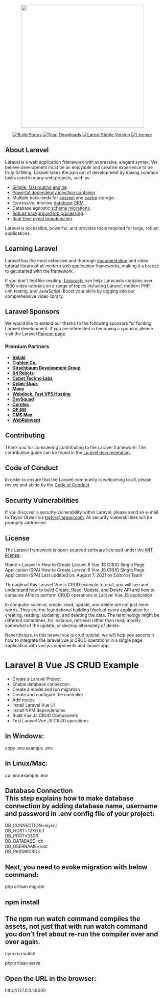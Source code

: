 <p align="center"><a href="https://laravel.com" target="_blank"><img src="https://raw.githubusercontent.com/laravel/art/master/logo-lockup/5%20SVG/2%20CMYK/1%20Full%20Color/laravel-logolockup-cmyk-red.svg" width="400"></a></p>

<p align="center">
<a href="https://travis-ci.org/laravel/framework"><img src="https://travis-ci.org/laravel/framework.svg" alt="Build Status"></a>
<a href="https://packagist.org/packages/laravel/framework"><img src="https://img.shields.io/packagist/dt/laravel/framework" alt="Total Downloads"></a>
<a href="https://packagist.org/packages/laravel/framework"><img src="https://img.shields.io/packagist/v/laravel/framework" alt="Latest Stable Version"></a>
<a href="https://packagist.org/packages/laravel/framework"><img src="https://img.shields.io/packagist/l/laravel/framework" alt="License"></a>
</p>

## About Laravel

Laravel is a web application framework with expressive, elegant syntax. We believe development must be an enjoyable and creative experience to be truly fulfilling. Laravel takes the pain out of development by easing common tasks used in many web projects, such as:

- [Simple, fast routing engine](https://laravel.com/docs/routing).
- [Powerful dependency injection container](https://laravel.com/docs/container).
- Multiple back-ends for [session](https://laravel.com/docs/session) and [cache](https://laravel.com/docs/cache) storage.
- Expressive, intuitive [database ORM](https://laravel.com/docs/eloquent).
- Database agnostic [schema migrations](https://laravel.com/docs/migrations).
- [Robust background job processing](https://laravel.com/docs/queues).
- [Real-time event broadcasting](https://laravel.com/docs/broadcasting).

Laravel is accessible, powerful, and provides tools required for large, robust applications.

## Learning Laravel

Laravel has the most extensive and thorough [documentation](https://laravel.com/docs) and video tutorial library of all modern web application frameworks, making it a breeze to get started with the framework.

If you don't feel like reading, [Laracasts](https://laracasts.com) can help. Laracasts contains over 1500 video tutorials on a range of topics including Laravel, modern PHP, unit testing, and JavaScript. Boost your skills by digging into our comprehensive video library.

## Laravel Sponsors

We would like to extend our thanks to the following sponsors for funding Laravel development. If you are interested in becoming a sponsor, please visit the Laravel [Patreon page](https://patreon.com/taylorotwell).

### Premium Partners

- **[Vehikl](https://vehikl.com/)**
- **[Tighten Co.](https://tighten.co)**
- **[Kirschbaum Development Group](https://kirschbaumdevelopment.com)**
- **[64 Robots](https://64robots.com)**
- **[Cubet Techno Labs](https://cubettech.com)**
- **[Cyber-Duck](https://cyber-duck.co.uk)**
- **[Many](https://www.many.co.uk)**
- **[Webdock, Fast VPS Hosting](https://www.webdock.io/en)**
- **[DevSquad](https://devsquad.com)**
- **[Curotec](https://www.curotec.com/services/technologies/laravel/)**
- **[OP.GG](https://op.gg)**
- **[CMS Max](https://www.cmsmax.com/)**
- **[WebReinvent](https://webreinvent.com/?utm_source=laravel&utm_medium=github&utm_campaign=patreon-sponsors)**

## Contributing

Thank you for considering contributing to the Laravel framework! The contribution guide can be found in the [Laravel documentation](https://laravel.com/docs/contributions).

## Code of Conduct

In order to ensure that the Laravel community is welcoming to all, please review and abide by the [Code of Conduct](https://laravel.com/docs/contributions#code-of-conduct).

## Security Vulnerabilities

If you discover a security vulnerability within Laravel, please send an e-mail to Taylor Otwell via [taylor@laravel.com](mailto:taylor@laravel.com). All security vulnerabilities will be promptly addressed.

## License

The Laravel framework is open-sourced software licensed under the [MIT license](https://opensource.org/licenses/MIT).


Home  »  Laravel   »   How to Create Laravel 8 Vue JS CRUD Single Page Application (SPA)
How to Create Laravel 8 Vue JS CRUD Single Page Application (SPA)
Last updated on: August 7, 2021 by Editorial Team


Throughout this Laravel Vue js CRUD example tutorial, you will see and understand how to build Create, Read, Update, and Delete API and how to consume APIs to perform CRUD operations in Laravel Vue JS application.

In computer science, create, read, update, and delete are not just mere words. They are the foundational building block of every application for creating, reading, updating, and deleting the data. The terminology might be different sometimes, for instance, retrieval rather than read, modify somewhat of the update, or destroy alternately of delete.

Nevertheless, in this laravel vue js crud tutorial, we will help you ascertain how to integrate the laravel vue js CRUD operations in a single page application with vue js components and laravel app.

<h1>Laravel 8 Vue JS CRUD Example</h1>
<ul><li>Create a Laravel Project</li><li>Enable database connection</li><li>Create a model and run migration</li><li>Create and configure the controller</li><li>Add routes</li><li>Install Laravel Vue UI</li><li>Install NPM dependencies</li><li>Build Vue Js CRUD Components</li><li>Test Laravel Vue JS CRUD operations</li></ul>

<h2>In Windows:</h2>

<p>copy .env.example .env</p>

<h2>In Linux/Mac:</h2>

<p>cp .env.example .env</p>

<h2>Database Connection</br>
This step explains how to make database connection by adding database name, username and password in .env config file of your project:</h2>
<p>
DB_CONNECTION=mysql</br>
DB_HOST=127.0.0.1</br>
DB_PORT=3306</br>
DB_DATABASE=db</br>
DB_USERNAME=root</br>
DB_PASSWORD=</br>
</p>

<h2>Next, you need to evoke migration with below command: </h2>
<p>php artisan migrate</p>

<h2>npm install</h2>

<h2>
The npm run watch command compiles the assets, not just that with run watch command you don’t fret about re-run the compiler over and over again.</h2>

<p>npm run watch</p>

<p>php artisan serve</p>

<h2>Open the URL in the browser: </h2>

<p>http://127.0.0.1:8000</p>